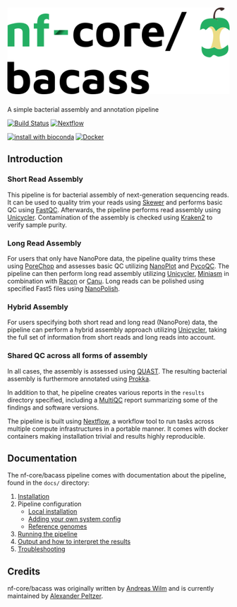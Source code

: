 # ![nf-core/bacass](docs/images/nfcore-bacass_logo.png)

A simple bacterial assembly and annotation pipeline

[![Build Status](https://travis-ci.com/nf-core/bacass.svg?branch=master)](https://travis-ci.com/nf-core/bacass)
[![Nextflow](https://img.shields.io/badge/nextflow-%E2%89%A518.10.1-brightgreen.svg)](https://www.nextflow.io/)

[![install with bioconda](https://img.shields.io/badge/install%20with-bioconda-brightgreen.svg)](http://bioconda.github.io/)
[![Docker](https://img.shields.io/docker/automated/nfcore/bacass.svg)](https://hub.docker.com/r/nfcore/bacass)

## Introduction

### Short Read Assembly

This pipeline is for bacterial assembly of next-generation sequencing reads. It can be used to quality trim your reads using [Skewer](https://github.com/relipmoc/skewer) and performs basic QC using [FastQC](https://www.bioinformatics.babraham.ac.uk/projects/fastqc/). Afterwards, the pipeline performs read assembly using [Unicycler](https://github.com/rrwick/Unicycler). Contamination of the assembly is checked using [Kraken2](https://ccb.jhu.edu/software/kraken2/) to verify sample purity.

### Long Read Assembly

For users that only have NanoPore data, the pipeline quality trims these using [PoreChop](https://github.com/rrwick/Porechop) and assesses basic QC utilizing [NanoPlot](https://github.com/wdecoster/NanoPlot) and [PycoQC](https://github.com/a-slide/pycoQC).
The pipeline can then perform long read assembly utilizing [Unicycler](https://github.com/rrwick/Unicycler), [Miniasm](https://github.com/lh3/miniasm) in combination with [Racon](https://github.com/isovic/racon) or [Canu](https://github.com/marbl/canu). Long reads can be polished using specified Fast5 files using [NanoPolish](https://github.com/jts/nanopolish).

### Hybrid Assembly

For users specifying both short read and long read (NanoPore) data, the pipeline can perform a hybrid assembly approach utilizing [Unicycler](https://github.com/rrwick/Unicycler), taking the full set of information from short reads and long reads into account.

### Shared QC across all forms of assembly

In all cases, the assembly is assessed using [QUAST](http://bioinf.spbau.ru/quast).
The resulting bacterial assembly is furthermore annotated using [Prokka](https://github.com/tseemann/prokka).

In addition to that, he pipeline creates various reports in the `results` directory specified, including a [MultiQC](https://multiqc.info) report summarizing some of the findings and software versions.

The pipeline is built using [Nextflow](https://www.nextflow.io), a workflow tool to run tasks across multiple compute infrastructures in a portable manner. It comes with docker containers making installation trivial and results highly reproducible.

## Documentation

The nf-core/bacass pipeline comes with documentation about the pipeline, found in the `docs/` directory:

1. [Installation](https://nf-co.re/usage/installation)
2. Pipeline configuration
    * [Local installation](https://nf-co.re/usage/local_installation)
    * [Adding your own system config](https://nf-co.re/usage/adding_own_config)
    * [Reference genomes](https://nf-co.re/usage/reference_genomes)
3. [Running the pipeline](docs/usage.md)
4. [Output and how to interpret the results](docs/output.md)
5. [Troubleshooting](https://nf-co.re/usage/troubleshooting)


## Credits

nf-core/bacass was originally written by [Andreas Wilm](https://github.com/andreas-wilm) and is currently maintained by [Alexander Peltzer](https://github.com/apeltzer).
